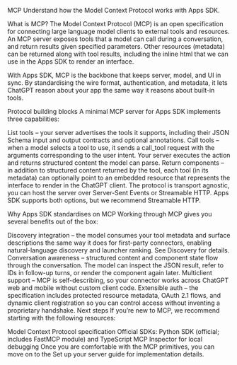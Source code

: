 MCP
Understand how the Model Context Protocol works with Apps SDK.

What is MCP?
The Model Context Protocol (MCP) is an open specification for connecting large language model clients to external tools and resources. An MCP server exposes tools that a model can call during a conversation, and return results given specified parameters. Other resources (metadata) can be returned along with tool results, including the inline html that we can use in the Apps SDK to render an interface.

With Apps SDK, MCP is the backbone that keeps server, model, and UI in sync. By standardising the wire format, authentication, and metadata, it lets ChatGPT reason about your app the same way it reasons about built-in tools.

Protocol building blocks
A minimal MCP server for Apps SDK implements three capabilities:

List tools – your server advertises the tools it supports, including their JSON Schema input and output contracts and optional annotations.
Call tools – when a model selects a tool to use, it sends a call_tool request with the arguments corresponding to the user intent. Your server executes the action and returns structured content the model can parse.
Return components – in addition to structured content returned by the tool, each tool (in its metadata) can optionally point to an embedded resource that represents the interface to render in the ChatGPT client.
The protocol is transport agnostic, you can host the server over Server-Sent Events or Streamable HTTP. Apps SDK supports both options, but we recommend Streamable HTTP.

Why Apps SDK standardises on MCP
Working through MCP gives you several benefits out of the box:

Discovery integration – the model consumes your tool metadata and surface descriptions the same way it does for first-party connectors, enabling natural-language discovery and launcher ranking. See Discovery for details.
Conversation awareness – structured content and component state flow through the conversation. The model can inspect the JSON result, refer to IDs in follow-up turns, or render the component again later.
Multiclient support – MCP is self-describing, so your connector works across ChatGPT web and mobile without custom client code.
Extensible auth – the specification includes protected resource metadata, OAuth 2.1 flows, and dynamic client registration so you can control access without inventing a proprietary handshake.
Next steps
If you’re new to MCP, we recommend starting with the following resources:

Model Context Protocol specification
Official SDKs: Python SDK (official; includes FastMCP module) and TypeScript
MCP Inspector for local debugging
Once you are comfortable with the MCP primitives, you can move on to the Set up your server guide for implementation details.
